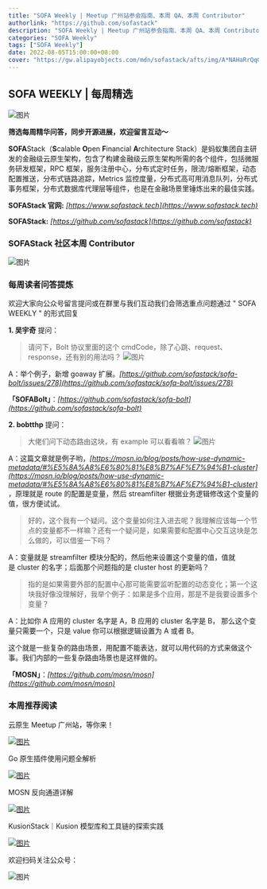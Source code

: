 ```yaml
---
title: "SOFA Weekly | Meetup 广州站参会指南、本周 QA、本周 Contributor"
authorlink: "https://github.com/sofastack"
description: "SOFA Weekly | Meetup 广州站参会指南、本周 QA、本周 Contributor"
categories: "SOFA Weekly"
tags: ["SOFA Weekly"]
date: 2022-08-05T15:00:00+08:00
cover: "https://gw.alipayobjects.com/mdn/sofastack/afts/img/A*NAHaRrQqGzAAAAAAAAAAAAAAARQnAQ"
---
```


## SOFA WEEKLY | 每周精选

![图片](https://p3-juejin.byteimg.com/tos-cn-i-k3u1fbpfcp/1e08fca65f7643c783d33f590bb41d5a~tplv-k3u1fbpfcp-zoom-1.image)

**筛选每周精华问答，同步开源进展，欢迎留言互动～**

**SOFA**Stack（**S**calable **O**pen **F**inancial **A**rchitecture Stack）是蚂蚁集团自主研发的金融级云原生架构，包含了构建金融级云原生架构所需的各个组件，包括微服务研发框架，RPC 框架，服务注册中心，分布式定时任务，限流/熔断框架，动态配置推送，分布式链路追踪，Metrics 监控度量，分布式高可用消息队列，分布式事务框架，分布式数据库代理层等组件，也是在金融场景里锤炼出来的最佳实践。

**SOFAStack 官网:** *[https://www.sofastack.tech](https://www.sofastack.tech)*

**SOFAStack:** *[https://github.com/sofastack](https://github.com/sofastack)*

### SOFAStack 社区本周 Contributor

![图片](https://p3-juejin.byteimg.com/tos-cn-i-k3u1fbpfcp/9bebad7229b9454b8e0b135e043714af~tplv-k3u1fbpfcp-zoom-1.image)

### 每周读者问答提炼

欢迎大家向公众号留言提问或在群里与我们互动我们会筛选重点问题通过 " SOFA WEEKLY " 的形式回复

**1. 吴宇奇** 提问：

> 请问下，Bolt 协议里面的这个 cmdCode，除了心跳、request、response，还有别的用法吗？
![图片](https://p3-juejin.byteimg.com/tos-cn-i-k3u1fbpfcp/7aab0097fa244d0ba7f0b5584677a748~tplv-k3u1fbpfcp-zoom-1.image)

A：举个例子，新增 goaway 扩展。*[https://github.com/sofastack/sofa-bolt/issues/278](https://github.com/sofastack/sofa-bolt/issues/278)*

**「SOFABolt」**：*[https://github.com/sofastack/sofa-bolt](https://github.com/sofastack/sofa-bolt)*

**2. bobtthp** 提问：

> 大佬们问下动态路由这块，有 example 可以看看嘛？
![图片](https://p3-juejin.byteimg.com/tos-cn-i-k3u1fbpfcp/02ddb6b7c1ee45b089990cc6ee1c97a8~tplv-k3u1fbpfcp-zoom-1.image)

A：这篇文章就是例子哟，*[https://mosn.io/blog/posts/how-use-dynamic-metadata/#%E5%8A%A8%E6%80%81%E8%B7%AF%E7%94%B1-cluster](https://mosn.io/blog/posts/how-use-dynamic-metadata/#%E5%8A%A8%E6%80%81%E8%B7%AF%E7%94%B1-cluster)* ，原理就是 route 的配置是变量，然后 streamfilter 根据业务逻辑修改这个变量的值，很方便试试。

> 好的，这个我有一个疑问。这个变量如何注入进去呢？我理解应该每一个节点的变量都不一样嘛？还有一个疑问是，如果需要和配置中心交互这块是怎么做的，可以借鉴一下吗？

A：变量就是 streamfilter 模块分配的，然后他来设置这个变量的值，值就是 cluster 的名字；后面那个问题指的是 cluster host 的更新吗？

> 指的是如果需要外部的配置中心那可能需要监听配置的动态变化；第一个这块我好像没理解好，我举个例子：如果是多个应用，那是不是我要设置多个变量？

A：比如你 A 应用的 cluster 名字是 A，B 应用的 cluster 名字是 B， 那么这个变量只需要一个，只是 value 你可以根据逻辑设置为 A 或者 B。

这个就是一些复杂的路由场景，用配置不能表达，就可以用代码的方式来做这个事。我们内部的一些复杂路由场景也是这样做的。

**「MOSN」**：*[https://github.com/mosn/mosn](https://github.com/mosn/mosn)*

### 本周推荐阅读

云原生 Meetup 广州站，等你来！

[![图片](https://p3-juejin.byteimg.com/tos-cn-i-k3u1fbpfcp/8343a98f62524b508cf04f43b016b6a1~tplv-k3u1fbpfcp-zoom-1.image)](http://mp.weixin.qq.com/s?__biz=MzUzMzU5Mjc1Nw==&mid=2247513017&idx=1&sn=918d92c4641e89e53d8d63816b081516&chksm=faa35c63cdd4d575ff1eda27785b6025df2b129eff88072a2912afe2e8ae1f4c8f11b77bbe9a&scene=21)

Go 原生插件使用问题全解析

[![图片](https://p3-juejin.byteimg.com/tos-cn-i-k3u1fbpfcp/8bd6589b20424bcab1d715e055b183e1~tplv-k3u1fbpfcp-zoom-1.image)](http://mp.weixin.qq.com/s?__biz=MzUzMzU5Mjc1Nw==&mid=2247512138&idx=1&sn=851abb8d07d47f703e33978c9c125c59&chksm=faa35f90cdd4d6869c6cd4934c042484dbe1063c3fb85462d2f33e936b96240ae33d02d18c3a&scene=21)

MOSN 反向通道详解

[![图片](https://p3-juejin.byteimg.com/tos-cn-i-k3u1fbpfcp/624f32532ead4dd2af955568d88ac88d~tplv-k3u1fbpfcp-zoom-1.image)](http://mp.weixin.qq.com/s?__biz=MzUzMzU5Mjc1Nw==&mid=2247513902&idx=1&sn=be00c5af2e9775a4039430bf187e16f4&chksm=faa358f4cdd4d1e23d7e9c93b4a94d6e6c377f51eb5e96b6dd5f74b840e48ebd3f518c4bf80a&scene=21)

KusionStack｜Kusion 模型库和工具链的探索实践

[![图片](https://p3-juejin.byteimg.com/tos-cn-i-k3u1fbpfcp/6ee6c5297fa148aba6e5e33afa749dd7~tplv-k3u1fbpfcp-zoom-1.image)](http://mp.weixin.qq.com/s?__biz=MzUzMzU5Mjc1Nw==&mid=2247512283&idx=1&sn=b1a6218e9c396749846baaa9b6b38a2d&chksm=faa35f01cdd4d6177f00938c93b0c652533da148e5ecb888280205525f0e89e4636d010b64ee&scene=21)

欢迎扫码关注公众号：

![图片](https://p3-juejin.byteimg.com/tos-cn-i-k3u1fbpfcp/0fc902534709497790cfb2f8097329bf~tplv-k3u1fbpfcp-zoom-1.image)
